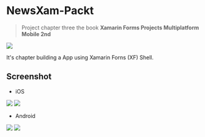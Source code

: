 # NewsXam-Packt

> Project chapter three the book **Xamarin Forms Projects Multiplatform Mobile 2nd**

![](https://m.media-amazon.com/images/I/51WQDlNvvnL._SX260_.jpg)

It's chapter building a App using Xamarin Forns (XF) Shell.

## Screenshot
- iOS

![](https://raw.githubusercontent.com/yrguativa/NewsXam-Packt/master/Design/iOSOne.png)
![](https://raw.githubusercontent.com/yrguativa/NewsXam-Packt/master/Design/iOSTwo.png)
- Android

![](https://raw.githubusercontent.com/yrguativa/NewsXam-Packt/master/Design/DroidOne.png)
![](https://raw.githubusercontent.com/yrguativa/NewsXam-Packt/master/Design/DroidTwo.png)
